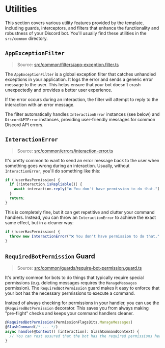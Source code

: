 # Utilities

This section covers various utility features provided by the template, including guards, interceptors, and filters that enhance the functionality and robustness of your Discord bot. You'll usually find these utilities in the `src/common` directory.

## `AppExceptionFilter`

> Source: [src/common/filters/app-exception.filter.ts](../src/common/filters/app-exception.filter.ts)

The `AppExceptionFilter` is a global exception filter that catches unhandled exceptions in your application. It logs the error and sends a generic error message to the user. This helps ensure that your bot doesn't crash unexpectedly and provides a better user experience.

If the error occurs during an interaction, the filter will attempt to reply to the interaction with an error message.

The filter automatically handles `InteractionError` instances (see below) and `DiscordAPIError` instances, providing user-friendly messages for common Discord API errors.

## `InteractionError`

> Source: [src/common/errors/interaction-error.ts](../src/common/errors/interaction-error.ts)

It's pretty common to want to send an error message back to the user when something goes wrong during an interaction. Usually, without `InteractionError`, you'll do something like this:

```ts
if (!userHasPermission) {
  if (!interaction.isRepliable()) {
    await interaction.reply("❌ You don't have permission to do that.");
  }
  return;
}
```

This is completely fine, but it can get repetitive and clutter your command handlers. Instead, you can throw an `InteractionError` to achieve the exact same effect, but in a cleaner way:

```ts
if (!userHasPermission) {
  throw new InteractionError("❌ You don't have permission to do that.");
}
```

## `RequiredBotPermission` Guard

> Source: [src/common/guards/require-bot-permission.guard.ts](../src/common/guards/require-bot-permission.guard.ts)

It's pretty common for bots to do things that typically require special permissions (e.g. deleting messages requires the `ManageMessages` permission). The `RequiredBotPermission` guard makes it easy to enforce that your bot has the necessary permissions to execute a command.

Instead of always checking for permissions in your handler, you can use the `@RequiredBotPermission` decorator. This saves you from always making "pre-flight" checks and keeps your command handlers cleaner.

```ts
@RequiredBotPermission(PermissionFlagsBits.ManageMessages)
@SlashCommand(/* ... */)
async handle(@Context() [interaction]: SlashCommandContext) {
  // You can rest assured that the bot has the required permissions here
}
```
